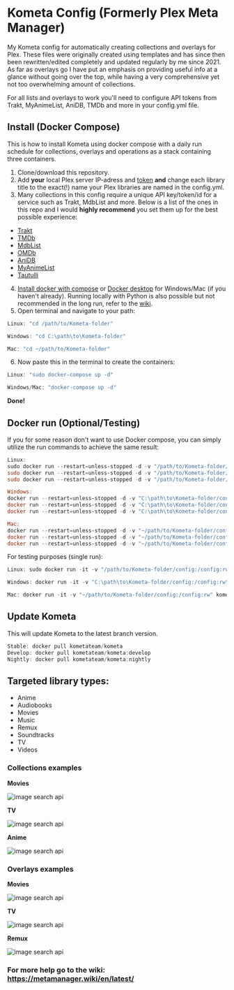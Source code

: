 # Kometa Config (Formerly Plex Meta Manager)

My Kometa config for automatically creating collections and overlays for Plex. These files were originally created using templates and has since then been rewritten/edited completely and updated regularly by me since 2021. As far as overlays go I have put an emphasis on providing useful info at a glance without going over the top, while having a very comprehensive yet not too overwhelming amount of collections.

For all lists and overlays to work you'll need to configure API tokens from Trakt, MyAnimeList, AniDB, TMDb and more in your config.yml file.

## Install (Docker Compose)

This is how to install Kometa using docker compose with a daily run schedule for collections, overlays and operations as a stack containing three containers.

1. Clone/download this repository.
2. Add **your** local Plex server IP-adress and [token](https://support.plex.tv/articles/204059436-finding-an-authentication-token-x-plex-token/) **and** change each library title to the exact(!) name your Plex libraries are named in the config.yml.
3. Many collections in this config require a unique API key/token/id for a service such as Trakt, MdbList and more. Below is a list of the ones in this repo and I would **highly recommend** you set them up for the best possible experience:

- [Trakt](https://metamanager.wiki/en/latest/config/trakt/)
- [TMDb](https://metamanager.wiki/en/latest/config/tmdb/)
- [MdbList](https://metamanager.wiki/en/latest/config/mdblist/)
- [OMDb](https://metamanager.wiki/en/latest/config/omdb/)
- [AniDB](https://metamanager.wiki/en/latest/config/anidb/)
- [MyAnimeList](https://metamanager.wiki/en/latest/config/myanimelist/)
- [Tautulli](https://metamanager.wiki/en/latest/config/tautulli/)

4. [Install docker with compose](https://www.theserverside.com/blog/Coffee-Talk-Java-News-Stories-and-Opinions/How-to-install-Docker-and-docker-compose-on-Ubuntu) or [Docker desktop](https://www.docker.com/products/docker-desktop/) for Windows/Mac (if you haven't already). Running locally with Python is also possible but not recommended in the long run, refer to the [wiki](https://metamanager.wiki/en/latest/kometa/install/local/).
5. Open terminal and navigate to your path:

```powershell
Linux: "cd /path/to/Kometa-folder"

Windows: "cd C:\path\to\Kometa-folder"

Mac: "cd ~/path/to/Kometa-folder"
```

6. Now paste this in the terminal to create the containers:

```powershell
Linux: "sudo docker-compose up -d"

Windows/Mac: "docker-compose up -d"
```

**Done!**

## Docker run (Optional/Testing)

If you for some reason don't want to use Docker compose, you can simply utilize the run commands to achieve the same result:

```powershell
Linux:
sudo docker run --restart=unless-stopped -d -v "/path/to/Kometa-folder/config:/config:rw" kometateam/kometa:develop -co --time 06:00
sudo docker run --restart=unless-stopped -d -v "/path/to/Kometa-folder/config:/config:rw" kometateam/kometa:develop -op --time 08:00
sudo docker run --restart=unless-stopped -d -v "/path/to/Kometa-folder/config:/config:rw" kometateam/kometa:develop -ov --time 09:00

Windows:
docker run --restart=unless-stopped -d -v "C:\path\to\Kometa-folder/config:/config:rw" kometateam/kometa:develop -co --time 06:00
docker run --restart=unless-stopped -d -v "C:\path\to\Kometa-folder/config:/config:rw" kometateam/kometa:develop -op --time 08:00
docker run --restart=unless-stopped -d -v "C:\path\to\Kometa-folder/config:/config:rw" kometateam/kometa:develop -ov --time 09:00

Mac:
docker run --restart=unless-stopped -d -v "~/path/to/Kometa-folder/config:/config:rw" kometateam/kometa:develop -co --time 06:00
docker run --restart=unless-stopped -d -v "~/path/to/Kometa-folder/config:/config:rw" kometateam/kometa:develop -op --time 08:00
docker run --restart=unless-stopped -d -v "~/path/to/Kometa-folder/config:/config:rw" kometateam/kometa:develop -ov --time 09:00
```

For testing purposes (single run):

```powershell
Linux: sudo docker run -it -v "/path/to/Kometa-folder/config:/config:rw" kometateam/kometa --run

Windows: docker run -it -v "C:\path\to\Kometa-folder/config:/config:rw" kometateam/kometa --run

Mac: docker run -it -v "~/path/to/Kometa-folder/config:/config:rw" kometateam/kometa --run
```

## Update Kometa

This will update Kometa to the latest branch version.

```powershell
Stable: docker pull kometateam/kometa
Develop: docker pull kometateam/kometa:develop
Nightly: docker pull kometateam/kometa:nightly
```

## Targeted library types:

- Anime
- Audiobooks
- Movies
- Music
- Remux
- Soundtracks
- TV
- Videos

### Collections examples

**Movies**

![image search api](https://i.imgur.com/5Ot6ziT.png)

**TV**

![image search api](https://i.imgur.com/4Z28s9A.png)

**Anime**

![image search api](https://i.imgur.com/kTwTjW8.png)

### Overlays examples

**Movies**

![image search api](https://i.imgur.com/cTeNiMb.png)

**TV**

![image search api](https://i.imgur.com/7cUfZ53.png)

**Remux**

![image search api](https://i.imgur.com/lcFOxiG.png)

### For more help go to the wiki: https://metamanager.wiki/en/latest/
